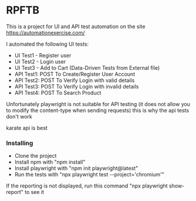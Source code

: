# RPFTB
This is a project for UI and API test automation on the site https://automationexercise.com/

I automated the following UI tests:

- UI Test1 - Register user
- UI Test2 - Login user
- UI Test3 - Add to Cart (Data-Driven Tests from External file)
- API Test1: POST To Create/Register User Account
- API Test2: POST To Verify Login with valid details
- API Test3: POST To Verify Login with invalid details
- API Test4: POST To Search Product

Unfortunately playwright is not suitable for API testing (it does not allow you to modify the content-type when sending requests)
this is why the api tests don't work

karate api is best

### Installing

- Clone the project
- Install npm with "npm install"
- Install playwright with "npm init playwright@latest"
- Run the tests with "npx playwright test  --project='chromium'"

If the reporting is not displayed, run this command "npx playwright show-report" to see it


